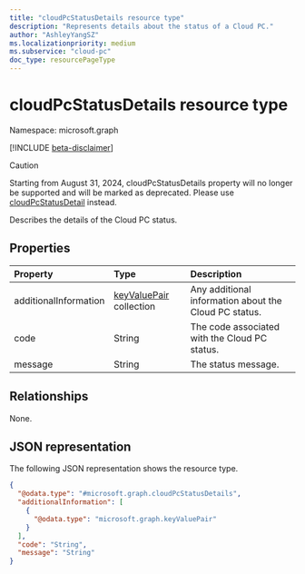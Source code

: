 ```yaml
---
title: "cloudPcStatusDetails resource type"
description: "Represents details about the status of a Cloud PC."
author: "AshleyYangSZ"
ms.localizationpriority: medium
ms.subservice: "cloud-pc"
doc_type: resourcePageType
---
```


# cloudPcStatusDetails resource type

Namespace: microsoft.graph

[!INCLUDE [beta-disclaimer](../../includes/beta-disclaimer.md)]

> [!CAUTION]
> Starting from August 31, 2024, cloudPcStatusDetails property will no longer be supported and will be marked as deprecated. Please use [cloudPcStatusDetail](../resources/cloudpcstatusdetail.md) instead.

Describes the details of the Cloud PC status.

## Properties

|Property|Type|Description|
|:---|:---|:---|
|additionalInformation|[keyValuePair](../resources/keyvaluepair.md) collection|Any additional information about the Cloud PC status.|
|code|String|The code associated with the Cloud PC status.|
|message|String|The status message.|

## Relationships

None.

## JSON representation

The following JSON representation shows the resource type.
<!-- {
  "blockType": "resource",
  "@odata.type": "microsoft.graph.cloudPcStatusDetails",
  "openType": false
}
-->

``` json
{
  "@odata.type": "#microsoft.graph.cloudPcStatusDetails",
  "additionalInformation": [
    {
      "@odata.type": "microsoft.graph.keyValuePair"
    }
  ],
  "code": "String",
  "message": "String"
}
```

